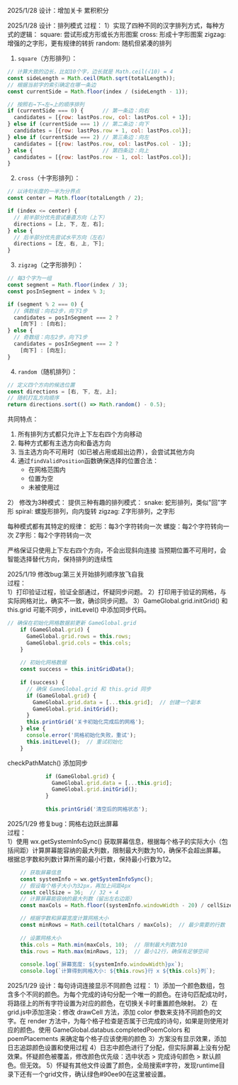 2025/1/28 设计：增加关卡 累积积分

2025/1/28 设计：排列模式
过程：
1）实现了四种不同的汉字排列方式，每种方式的逻辑：
square: 尝试形成方形或长方形图案
cross: 形成十字形图案
zigzag: 增强的之字形，更有规律的转折
random: 随机但紧凑的排列

1. `square`（方形排列）：
```javascript
// 计算大致的边长，比如10个字，边长就是 Math.ceil(√10) = 4
const sideLength = Math.ceil(Math.sqrt(totalLength));
// 根据当前字的索引确定在哪一条边
const currentSide = Math.floor(index / (sideLength - 1));

// 按照右→下→左→上的顺序排列
if (currentSide === 0) {      // 第一条边：向右
  candidates = [{row: lastPos.row, col: lastPos.col + 1}];
} else if (currentSide === 1) // 第二条边：向下
  candidates = [{row: lastPos.row + 1, col: lastPos.col}];
} else if (currentSide === 2) // 第三条边：向左
  candidates = [{row: lastPos.row, col: lastPos.col - 1}];
} else {                      // 第四条边：向上
  candidates = [{row: lastPos.row - 1, col: lastPos.col}];
}
```

2. `cross`（十字形排列）：
```javascript
// 以诗句长度的一半为分界点
const center = Math.floor(totalLength / 2);

if (index <= center) {
  // 前半部分优先尝试垂直方向（上下）
  directions = [上, 下, 左, 右];
} else {
  // 后半部分优先尝试水平方向（左右）
  directions = [左, 右, 上, 下];
}
```

3. `zigzag`（之字形排列）：
```javascript
// 每3个字为一组
const segment = Math.floor(index / 3);
const posInSegment = index % 3;

if (segment % 2 === 0) {
  // 偶数组：向右2步，向下1步
  candidates = posInSegment === 2 ? 
    [向下] : [向右];
} else {
  // 奇数组：向左2步，向下1步
  candidates = posInSegment === 2 ? 
    [向下] : [向左];
}
```

4. `random`（随机排列）：
```javascript
// 定义四个方向的候选位置
const directions = [右, 下, 左, 上];
// 随机打乱方向顺序
return directions.sort(() => Math.random() - 0.5);
```

共同特点：
1. 所有排列方式都只允许上下左右四个方向移动
2. 每种方式都有主选方向和备选方向
3. 当主选方向不可用时（如已被占用或超出边界），会尝试其他方向
4. 通过`findValidPosition`函数确保选择的位置合法：
   - 在网格范围内
   - 位置为空
   - 未被使用过

2） 修改为3种模式：
提供三种有趣的排列模式：
snake: 蛇形排列，类似"回"字形
spiral: 螺旋形排列，向内旋转
zigzag: Z字形排列，之字形

每种模式都有其特定的规律：
蛇形：每3个字符转向一次
螺旋：每2个字符转向一次
Z字形：每2个字符转向一次

严格保证只使用上下左右四个方向，不会出现斜向连接
当预期位置不可用时，会智能选择替代方向，保持排列的连续性



2025/1/19 修改bug:第三关开始排列顺序放飞自我</br>
过程：</br>
1）打印验证过程，验证全部通过，怀疑同步问题。
2）打印用于验证的网格，与实际网格对比，确实不一致，确诊同步问题。
3）GameGlobal.grid.initGrid() 和 this.grid 可能不同步，initLevel() 中添加同步代码。
```javascript
// 确保在初始化网格数据前更新 GameGlobal.grid
    if (GameGlobal.grid) {
      GameGlobal.grid.rows = this.rows;
      GameGlobal.grid.cols = this.cols;
    }
    
    // 初始化网格数据
    const success = this.initGridData();
    
    if (success) {
      // 确保 GameGlobal.grid 和 this.grid 同步
      if (GameGlobal.grid) {
        GameGlobal.grid.data = [...this.grid];  // 创建一个副本
        GameGlobal.grid.initGrid();
      }
      this.printGrid('关卡初始化完成后的网格');
    } else {
      console.error('网格初始化失败，重试');
      this.initLevel();  // 重试初始化
    }
```
checkPathMatch() 添加同步
```javascript
            if (GameGlobal.grid) {
              GameGlobal.grid.data = [...this.grid];
              GameGlobal.grid.initGrid();
            }
            
            this.printGrid('清空后的网格状态');

```

2025/1/29 修复bug：网格右边跃出屏幕</br>
过程：</br>
1）使用 wx.getSystemInfoSync() 获取屏幕信息，根据每个格子的实际大小（包括间距）计算屏幕能容纳的最大列数，限制最大列数为10，确保不会超出屏幕。根据总字数和列数计算所需的最小行数，保持最小行数为12。
```javascript
    // 获取屏幕信息
    const systemInfo = wx.getSystemInfoSync();
    // 假设每个格子大小为32px，再加上间距4px
    const cellSize = 36;  // 32 + 4
    // 计算屏幕能容纳的最大列数（留出左右边距）
    const maxCols = Math.floor((systemInfo.windowWidth - 20) / cellSize);  // 20是左右各10px的边距

    // 根据字数和屏幕宽度计算网格大小
    const minRows = Math.ceil(totalChars / maxCols);  // 最少需要的行数
    
    // 设置网格大小
    this.cols = Math.min(maxCols, 10);  // 限制最大列数为10
    this.rows = Math.max(minRows, 12);  // 最小12行，确保有足够空间
    
    console.log(`屏幕宽度: ${systemInfo.windowWidth}px`);
    console.log(`计算得到网格大小: ${this.rows}行 x ${this.cols}列`);

```


2025/1/29 设计：每句诗词连接显示不同颜色
过程：
1）添加一个颜色数组，包含多个不同的颜色。为每个完成的诗句分配一个唯一的颜色。在诗句匹配成功时，将路径上的所有字符设置为对应的颜色，在切换关卡时重置颜色映射。
2）在grid.js中添加渲染：修改 drawCell 方法，添加 color 参数来支持不同颜色的文字。在 render 方法中，为每个格子检查是否属于已完成的诗句，如果是则使用对应的颜色。使用 GameGlobal.databus.completedPoemColors 和 poemPlacements 来确定每个格子应该使用的颜色
3）方案没有显示效果，添加日志追踪颜色设置和使用过程
4）日志中颜色进行了分配，但实际屏幕上没有分配效果。怀疑颜色被覆盖，修改颜色优先级：选中状态 > 完成诗句颜色 > 默认颜色。但无效。
5）怀疑有其他文件设置了颜色，全局搜索#字符，发现runtime目录下还有一个grid文件，确认绿色#90ee90在这里被设置。
